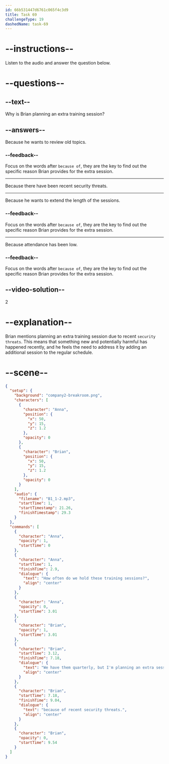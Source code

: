 ```yaml
---
id: 66b531447d6761c065f4c3d9
title: Task 69
challengeType: 19
dashedName: task-69
---
```


<!--
AUDIO REFERENCE:
Anna: How often do we hold these training sessions?
Brian: We have them quarterly. But I'm planning an extra session next month because of recent security threats.
-->

# --instructions--

Listen to the audio and answer the question below.

# --questions--

## --text--

Why is Brian planning an extra training session?

## --answers--

Because he wants to review old topics.

### --feedback--

Focus on the words after `because of`, they are the key to find out the specific reason Brian provides for the extra session.

---

Because there have been recent security threats.

---

Because he wants to extend the length of the sessions.

### --feedback--

Focus on the words after `because of`, they are the key to find out the specific reason Brian provides for the extra session.

---

Because attendance has been low.

### --feedback--

Focus on the words after `because of`, they are the key to find out the specific reason Brian provides for the extra session.

## --video-solution--

2

# --explanation--

Brian mentions planning an extra training session due to recent `security threats`. This means that something new and potentially harmful has happened recently, and he feels the need to address it by adding an additional session to the regular schedule.

# --scene--

```json
{
  "setup": {
    "background": "company2-breakroom.png",
    "characters": [
      {
        "character": "Anna",
        "position": {
          "x": 50,
          "y": 15,
          "z": 1.2
        },
        "opacity": 0
      },
      {
        "character": "Brian",
        "position": {
          "x": 50,
          "y": 15,
          "z": 1.2
        },
        "opacity": 0
      }
    ],
    "audio": {
      "filename": "B1_1-2.mp3",
      "startTime": 1,
      "startTimestamp": 21.26,
      "finishTimestamp": 29.3
    }
  },
  "commands": [
    {
      "character": "Anna",
      "opacity": 1,
      "startTime": 0
    },
    {
      "character": "Anna",
      "startTime": 1,
      "finishTime": 2.9,
      "dialogue": {
        "text": "How often do we hold these training sessions?",
        "align": "center"
      }
    },
    {
      "character": "Anna",
      "opacity": 0,
      "startTime": 3.01
    },
    {
      "character": "Brian",
      "opacity": 1,
      "startTime": 3.01
    },
    {
      "character": "Brian",
      "startTime": 3.12,
      "finishTime": 7.18,
      "dialogue": {
        "text": "We have them quarterly, but I'm planning an extra session next month",
        "align": "center"
      }
    },
    {
      "character": "Brian",
      "startTime": 7.18,
      "finishTime": 9.04,
      "dialogue": {
        "text": "because of recent security threats.",
        "align": "center"
      }
    },
    {
      "character": "Brian",
      "opacity": 0,
      "startTime": 9.54
    }
  ]
}
```
